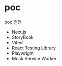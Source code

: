 # poc

poc 진행

- Next.js
- StoryBook
- Vitest
- React Testing Library
- Playwright
- Mock Service Worker
